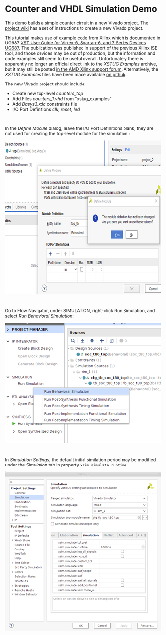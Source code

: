 # Counter and VHDL Simulation Demo

This demo builds a simple counter circuit in a new Vivado project. The [project wiki](https://github.com/red-bote/VHDL_Demos/wiki) has a set of instructions to create a new Vivado project. 

This tutorial makes use of example code from Xilinx which is documented in UG687 [XST User Guide for Virtex-6, Spartan-6, and 7 Series Devices UG687](https://docs.xilinx.com/v/u/en-US/xst_v6s6). The publication was published in support of the previous Xilinx ISE tool, and those devices may be out of production, but the information and code examples still seem to be useful overall. Unfortunately there is apparently no longer an official direct link to the *XSTUG Examples* archive, but it may still be posted [in the AMD Xilinx support forum](https://support.xilinx.com/s/question/0D52E00006hpNo9SAE/xstugexamples-disappeared?language=en_US). Alternatively, the *XSTUG Examples* files have been made available [on github](https://github.com/thomasrussellmurphy/xilinx_xstug_examples).


The new Vivado project should include:

- Create new top-level *counters_top*
- Add Files *counters_1.vhd* from "xstug_examples"
- Add _Basys3.xdc_ constraints file
- I/O Port Definitions _clk_, _reset_, _led_

&nbsp;

In the _Define Module_ dialog, leave the I/O Port Definitions blank, they are not used for creating the top-level module for the simulation :

<img align="center" width="726" height="497" src="images/AnsxPV.png">


&nbsp;

Go to Flow Navigator, under SIMULATION, right-click Run Simulation, and select *Run Behavioral Simulation*: 

<img align="center" src="images/eblflb.png">


&nbsp;

In *Simulation Settings*, the default initial similation period may be modified under the *Simulation* tab in property `xsim.simulate.runtime`

<!--- ![myimg](images/bXXZdH.png){: height="720px" width="737px" align="center"} --->

<img align="center" src="images/bXXZdH.png">


&nbsp;

